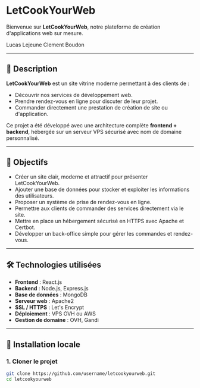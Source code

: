 # LetCookYourWeb

Bienvenue sur **LetCookYourWeb**, notre plateforme de création d'applications web sur mesure.

Lucas Lejeune
Clement Boudon

---

## 🧩 Description

**LetCookYourWeb** est un site vitrine moderne permettant à des clients de :

- Découvrir nos services de développement web.
- Prendre rendez-vous en ligne pour discuter de leur projet.
- Commander directement une prestation de création de site ou d'application.

Ce projet a été développé avec une architecture complète **frontend + backend**, hébergée sur un serveur VPS sécurisé avec nom de domaine personnalisé.

---

## 🎯 Objectifs

- Créer un site clair, moderne et attractif pour présenter LetCookYourWeb.
- Ajouter une base de données pour stocker et exploiter les informations des utilisateurs.
- Proposer un système de prise de rendez-vous en ligne.
- Permettre aux clients de commander des services directement via le site.
- Mettre en place un hébergement sécurisé en HTTPS avec Apache et Certbot.
- Développer un back-office simple pour gérer les commandes et rendez-vous.

---

## 🛠️ Technologies utilisées

- **Frontend** : React.js
- **Backend** : Node.js, Express.js
- **Base de données** : MongoDB
- **Serveur web** : Apache2
- **SSL / HTTPS** : Let's Encrypt
- **Déploiement** : VPS OVH ou AWS
- **Gestion de domaine** : OVH, Gandi

---

## 🚀 Installation locale

### 1. Cloner le projet

```bash
git clone https://github.com/username/letcookyourweb.git
cd letcookyourweb
```
